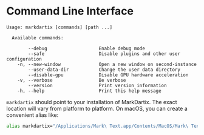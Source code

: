 # Command Line Interface

```
Usage: markdartix [commands] [path ...]

  Available commands:

        --debug                   Enable debug mode
        --safe                    Disable plugins and other user configuration
    -n, --new-window              Open a new window on second-instance
        --user-data-dir           Change the user data directory
        --disable-gpu             Disable GPU hardware acceleration
    -v, --verbose                 Be verbose
        --version                 Print version information
    -h, --help                    Print this help message
```

`markdartix` should point to your installation of MarkDartix. The exact location will vary from platform to platform. On macOS, you can create a convenient alias like:

```sh
alias markdartix="/Applications/Mark\ Text.app/Contents/MacOS/Mark\ Text"
```
